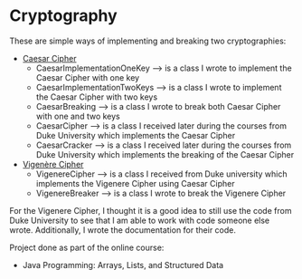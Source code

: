 # Cryptography
These are simple ways of implementing and breaking two cryptographies: 
- [Caesar Cipher](https://en.wikipedia.org/wiki/Caesar_cipher) 
  - CaesarImplementationOneKey --> is a class I wrote to implement the Caesar Cipher with one key
  - CaesarImplementationTwoKeys --> is a class I wrote to implement the Caesar Cipher with two keys
  - CaesarBreaking --> is a class I wrote to break both Caesar Cipher with one and two keys
  - CaesarCipher --> is a class I received later during the courses from Duke University which implements the Caesar Cipher
  - CaesarCracker --> is a class I received later during the courses from Duke University which implements the breaking of the Caesar Cipher
- [Vigenère Cipher](https://en.wikipedia.org/wiki/Vigen%C3%A8re_cipher)
  - VigenereCipher --> is a class I received from Duke university which implements the Vigenere Cipher using Caesar Cipher
  - VigenereBreaker --> is a class I wrote to break the Vigenere Cipher

For the Vigenere Cipher, I thought it is a good idea to still use the code from Duke University to see that I am able to work with code someone else wrote.
Additionally, I wrote the documentation for their code. 



Project done as part of the online course: 

- Java Programming: Arrays, Lists, and Structured Data

